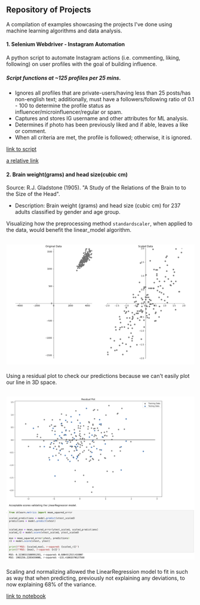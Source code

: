 
## Repository of Projects

A compilation of examples showcasing the projects I've done using machine learning algorithms and data analysis.

#### 1. Selenium Webdriver - Instagram Automation
A python script to automate Instagram actions (i.e. commenting, liking, following) on user profiles with the goal of building influence. 

##### Script functions at ~125 profiles per 25 mins. 
  - Ignores all profiles that are private-users/having less than 25 posts/has non-english text; additionally, must have a         followers/following ratio of 0.1 - 100 to determine the profile status as influencer/microinfluencer/regular or spam.
  - Captures and stores IG username and other attributes for ML analysis.
  - Determines if photo has been previously liked and if able, leaves a like or comment.
  - When all criteria are met, the profile is followed; otherwise, it is ignored.

[link to script](https://github.com/jimcel-tangonan/exploring-datasets/tree/master/1%20automate-instagram-actions)

[a relative link](_automate-instagram-actions)



#### 2. Brain weight(grams) and head size(cubic cm)
Source: R.J. Gladstone (1905). "A Study of the Relations of the Brain to to the Size of the Head". 
  - Description: Brain weight (grams) and head size (cubic cm) for 237 adults classified by gender and age group.
  
Visualizing how the preprocessing method `standardscaler`, when applied to the data, would benefit the linear_model algorithm. 

![Alt text](screenshot/standardscaler.png?raw=true "standardscaler.png")
---

Using a residual plot to check our predictions because we can't easily plot our line in 3D space.

![Alt text](screenshot/residual-plot.png?raw=true "residual plot.png")
---

Scaling and normalizing allowed the LinearRegression model to fit in such as way that when predicting, previously not explaining any deviations, to now explaining 68% of the variance. 
  
  [link to notebook](https://github.com/jimcel-tangonan/exploring-datasets/blob/master/%5B2%5Dmachine-learning/Brain%20weight(grams)%20and%20head%20size(cubic%20cm).ipynb)

